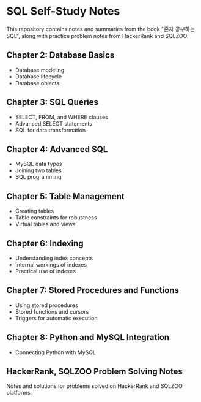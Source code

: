 # SQL Self-Study Notes
This repository contains notes and summaries from the book "혼자 공부하는 SQL", along with practice problem notes from HackerRank and SQLZOO.

## Chapter 2: Database Basics
- Database modeling
- Database lifecycle
- Database objects

## Chapter 3: SQL Queries
- SELECT, FROM, and WHERE clauses
- Advanced SELECT statements
- SQL for data transformation

## Chapter 4: Advanced SQL
- MySQL data types
- Joining two tables
- SQL programming

## Chapter 5: Table Management
- Creating tables
- Table constraints for robustness
- Virtual tables and views

## Chapter 6: Indexing
- Understanding index concepts
- Internal workings of indexes
- Practical use of indexes

## Chapter 7: Stored Procedures and Functions
- Using stored procedures
- Stored functions and cursors
- Triggers for automatic execution

## Chapter 8: Python and MySQL Integration
- Connecting Python with MySQL

## HackerRank, SQLZOO Problem Solving Notes
Notes and solutions for problems solved on HackerRank and SQLZOO platforms.
